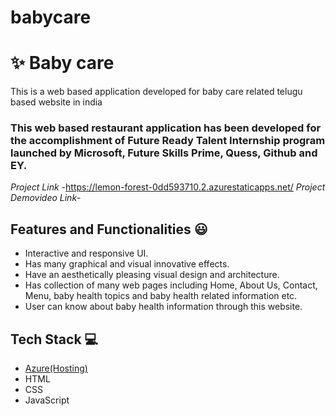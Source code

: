# babycare
# ✨ Baby care

This is a web based application developed for baby care  related telugu based website in india

### This web based restaurant application has been developed for the accomplishment of Future Ready Talent Internship program launched by Microsoft, Future Skills Prime, Quess, Github and EY.


*Project Link* -https://lemon-forest-0dd593710.2.azurestaticapps.net/
*Project Demovideo Link*-

## Features and Functionalities 😃

- Interactive and responsive UI.
- Has many graphical and visual innovative effects.
- Have an aesthetically pleasing visual design and architecture.
- Has collection of many web pages including Home, About Us, Contact, Menu,  baby health topics and  baby health related information etc.
- User can know about baby health information through this website.





## Tech Stack 💻

- [Azure(Hosting)](https://azure.microsoft.com/en-in/features/azure-portal/)
- HTML
- CSS
- JavaScript
